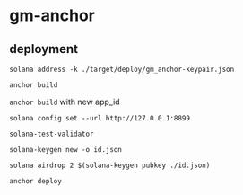 # gm-anchor

## deployment

`solana address -k ./target/deploy/gm_anchor-keypair.json`

`anchor build`

`anchor build` with new app_id

`solana config set --url http://127.0.0.1:8899`

`solana-test-validator`

`solana-keygen new -o id.json`

`solana airdrop 2 $(solana-keygen pubkey ./id.json)`

`anchor deploy`
